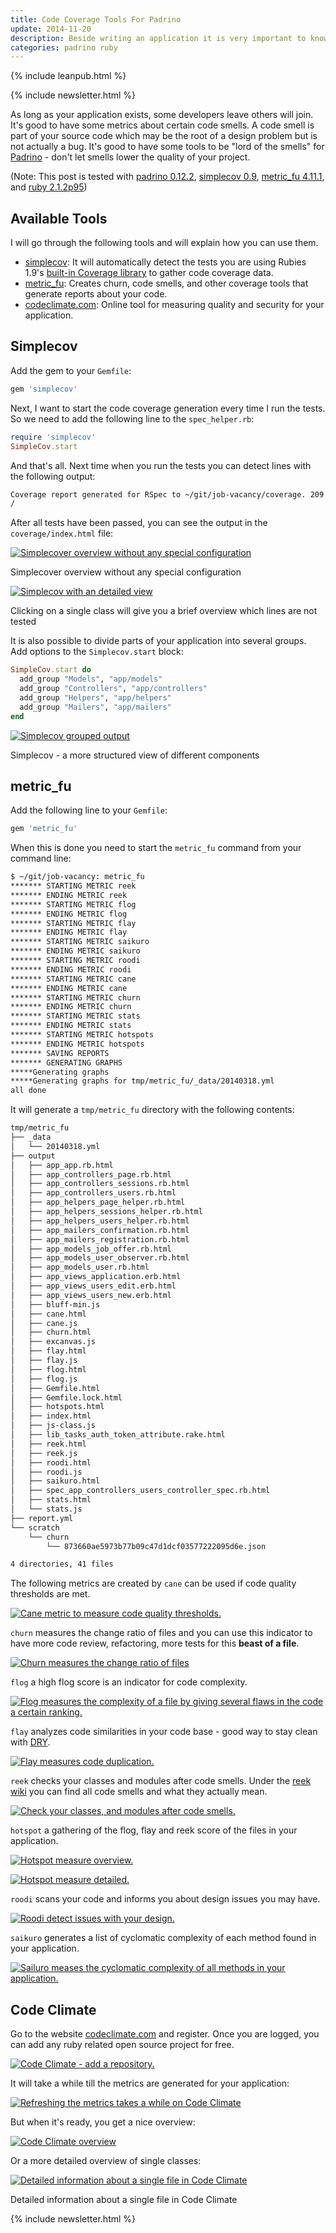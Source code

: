```yaml
---
title: Code Coverage Tools For Padrino
update: 2014-11-20
description: Beside writing an application it is very important to know how you can deploy it
categories: padrino ruby
---
```


{% include leanpub.html %}

{% include newsletter.html %}


As long as your application exists, some developers leave others will join. It's good to have some metrics about certain code smells. A code smell is part of your source code which may be the root of a design problem but is not actually a bug. It's good to have some tools to be "lord of the smells" for [Padrino](http://www.padrinorb.com/) - don't let smells lower the quality of your project.


(Note: This post is tested with [padrino 0.12.2](http://www.padrinorb.com/blog/padrino-0-12-0-activesupport-4-rewritten-reloader-smarter-rendering-and-loads-more), [simplecov 0.9](https://github.com/colszowka/simplecov), [metric_fu 4.11.1](https://github.com/metricfu/metric_fu/), and [ruby 2.1.2p95](https://www.ruby-lang.org/en/news/2013/09/23/ruby-2-1-0-preview1-is-released/))


## Available Tools

I will go through the following tools and will explain how you can use them.

- [simplecov](https://github.com/colszowka/simplecov): It will automatically detect the tests you are using Rubies 1.9's [built-in Coverage library](http://www.ruby-doc.org/stdlib-1.9.3/libdoc/coverage/rdoc/Coverage.html) to gather code coverage data.
- [metric_fu](https://github.com/metricfu/metric_fu/): Creates churn, code smells, and other coverage tools that generate reports about your code.
- [codeclimate.com](https://codeclimate.com/): Online tool for measuring quality and security for your application.


## Simplecov

Add the gem to your `Gemfile`:


```ruby
gem 'simplecov'
```


Next, I want to start the code coverage generation every time I run the tests. So we need to add the following line to the `spec_helper.rb`:


```ruby
require 'simplecov'
SimpleCov.start
```


And that's all. Next time when you run the tests you can detect lines with the following output:


```bash
Coverage report generated for RSpec to ~/git/job-vacancy/coverage. 209 / 252 LOC (82.94%) covered.
/
```


After all tests have been passed, you can see the output in the `coverage/index.html` file:


<a href="http://farm4.staticflickr.com/3754/13240488444_f4a2a02afc_o.png" title="Simplecover overview without any special configuration" class="fancybox"><img src="http://farm4.staticflickr.com/3754/13240488444_f9a39d216a_c.jpg" class="big center" alt="Simplecover overview without any special configuration"/></a>
<div class="caption">Simplecover overview without any special configuration</div>


<a href="http://farm8.staticflickr.com/7341/13240163115_7acfa5bab0_o.png" title="Simplecov with an detailed view" class="fancybox"><img src="http://farm8.staticflickr.com/7341/13240163115_6abdb36689_c.jpg" class="big center" alt="Simplecov with an detailed view"/></a>
<div class="caption">Clicking on a single class will give you a brief overview which lines are not tested</div>


It is also possible to divide parts of your application into several groups. Add options to the `Simplecov.start` block:


```ruby
SimpleCov.start do
  add_group "Models", "app/models"
  add_group "Controllers", "app/controllers"
  add_group "Helpers", "app/helpers"
  add_group "Mailers", "app/mailers"
end
```


<a href="http://farm8.staticflickr.com/7302/13240489074_f8fce593fb_o.png" title="Simplecov grouped output" class="fancybox"><img src="http://farm8.staticflickr.com/7302/13240489074_d38bff94b8_c.jpg" class="big center" alt="Simplecov grouped output"/></a>
<div class="caption"> Simplecov - a more structured view of different components</div>


## metric_fu

Add the following line to your `Gemfile`:


```ruby
gem 'metric_fu'
```


When this is done you need to start the `metric_fu` command from your command line:


```bash
$ ~/git/job-vacancy: metric_fu
******* STARTING METRIC reek
******* ENDING METRIC reek
******* STARTING METRIC flog
******* ENDING METRIC flog
******* STARTING METRIC flay
******* ENDING METRIC flay
******* STARTING METRIC saikuro
******* ENDING METRIC saikuro
******* STARTING METRIC roodi
******* ENDING METRIC roodi
******* STARTING METRIC cane
******* ENDING METRIC cane
******* STARTING METRIC churn
******* ENDING METRIC churn
******* STARTING METRIC stats
******* ENDING METRIC stats
******* STARTING METRIC hotspots
******* ENDING METRIC hotspots
******* SAVING REPORTS
******* GENERATING GRAPHS
*****Generating graphs
*****Generating graphs for tmp/metric_fu/_data/20140318.yml
all done
```


It will generate a `tmp/metric_fu` directory with the following contents:


```bash
tmp/metric_fu
├── _data
│   └── 20140318.yml
├── output
│   ├── app_app.rb.html
│   ├── app_controllers_page.rb.html
│   ├── app_controllers_sessions.rb.html
│   ├── app_controllers_users.rb.html
│   ├── app_helpers_page_helper.rb.html
│   ├── app_helpers_sessions_helper.rb.html
│   ├── app_helpers_users_helper.rb.html
│   ├── app_mailers_confirmation.rb.html
│   ├── app_mailers_registration.rb.html
│   ├── app_models_job_offer.rb.html
│   ├── app_models_user_observer.rb.html
│   ├── app_models_user.rb.html
│   ├── app_views_application.erb.html
│   ├── app_views_users_edit.erb.html
│   ├── app_views_users_new.erb.html
│   ├── bluff-min.js
│   ├── cane.html
│   ├── cane.js
│   ├── churn.html
│   ├── excanvas.js
│   ├── flay.html
│   ├── flay.js
│   ├── flog.html
│   ├── flog.js
│   ├── Gemfile.html
│   ├── Gemfile.lock.html
│   ├── hotspots.html
│   ├── index.html
│   ├── js-class.js
│   ├── lib_tasks_auth_token_attribute.rake.html
│   ├── reek.html
│   ├── reek.js
│   ├── roodi.html
│   ├── roodi.js
│   ├── saikuro.html
│   ├── spec_app_controllers_users_controller_spec.rb.html
│   ├── stats.html
│   └── stats.js
├── report.yml
└── scratch
    └── churn
        └── 873660ae5973b77b09c47d1dcf03577222095d6e.json

4 directories, 41 files
```


The following metrics are created by `cane` can be used if code quality thresholds are met.


<a href="http://farm3.staticflickr.com/2828/13240306993_93fe770af0_o.png" title="Cane metric to measure code quality thresholds." class="fancybox"><img src="http://farm3.staticflickr.com/2828/13240306993_eb90332075_c.jpg" class="big center" alt="Cane metric to measure code quality thresholds."/></a>


`churn` measures the change ratio of files and you can use this indicator to have more code review, refactoring, more tests for this **beast of a file**.


<a href="http://farm3.staticflickr.com/2857/13240489654_ed48447f93_o.png" title="Churn measures the change ratio of files" class="fancybox"><img src="http://farm3.staticflickr.com/2857/13240489654_8ffbb16bae_c.jpg" class="big center" alt="Churn measures the change ratio of files"/></a>


`flog` a high flog score is an indicator for code complexity.


<a href="http://farm8.staticflickr.com/7036/13240164005_baca449841_o.png" title="Flog measures the complexity of a file by giving several flaws in the code a certain ranking." class="fancybox"><img src="http://farm8.staticflickr.com/7036/13240164005_35459cc33c_z.jpg" class="big center" alt="Flog measures the complexity of a file by giving several flaws in the code a certain ranking."/></a>


`flay` analyzes code similarities in your code base - good way to stay clean with [DRY](http://en.wikipedia.org/wiki/Don%27t_repeat_yourself).


<a href="http://farm4.staticflickr.com/3715/13240307803_6f636cbb78_o.png" title="Flay measures code duplication." class="fancybox"><img src="http://farm4.staticflickr.com/3715/13240307803_7f55db88f8_c.jpg" class="big center" alt="Flay measures code duplication."/></a>


`reek` checks your classes and modules after code smells. Under the [reek wiki](https://github.com/troessner/reek/wiki/Code-Smells) you can find all code smells and what they actually mean.


<a href="http://farm8.staticflickr.com/7026/13240165265_9cf883ab3c_o.png" title="Check your classes, and modules after code smells." class="fancybox"><img src="http://farm8.staticflickr.com/7026/13240165265_dc06f44db4_c.jpg" class="big center" alt="Check your classes, and modules after code smells."/></a>


`hotspot` a gathering of the flog, flay and reek score of the files in your application.


<a href="http://farm8.staticflickr.com/7444/13240490574_534f559005_o.png" title="Hotspot measure overview." class="fancybox"><img src="http://farm8.staticflickr.com/7444/13240490574_536339c8df_c.jpg" class="big center" alt="Hotspot measure overview."/></a>


<a href="http://farm8.staticflickr.com/7430/13240491094_2dce09ded0_o.png" title="Hotspot measure detailed." class="fancybox"><img src="http://farm8.staticflickr.com/7430/13240491094_1dcb0e3188_c.jpg" class="big center" alt="Hotspot measure detailed."/></a>


`roodi` scans your code and informs you about design issues you may have.


<a href="http://farm8.staticflickr.com/7202/13240309053_b1e0daae4f_o.png" title="Roodi detect issues with your design." class="fancybox"><img src="http://farm8.staticflickr.com/7202/13240309053_1686a6705d_c.jpg" class="big center" alt="Roodi detect issues with your design."/></a>


`saikuro` generates a list of cyclomatic complexity of each method found in your application.


<a href="http://farm3.staticflickr.com/2869/13240165955_a94efe5ab2_o.png" title="Sailuro meases the cyclomatic complexity of all methods in your application." class="fancybox"><img src="http://farm3.staticflickr.com/2869/13240165955_8113b4c859_z.jpg" class="big center" alt="Sailuro meases the cyclomatic complexity of all methods in your application."/></a>


## Code Climate

Go to the website [codeclimate.com](https://codeclimate.com) and register. Once you are logged, you can add any ruby related open source project for free.


<a href="http://farm4.staticflickr.com/3699/13245245445_fd8fbd0efb_o.png" title="Code Climate - add a repository." class="fancybox"><img src="http://farm4.staticflickr.com/3699/13245245445_50c46c74d2_z.jpg" class="big center" alt="Code Climate - add a repository."/></a>


It will take a while till the metrics are generated for your application:


<a href="" title="Refreshing the metrics takes a while on Code Climate" class="fancybox"><img src="http://farm4.staticflickr.com/3682/13245246155_8679cb3c79_c.jpg" class="big center" alt="Refreshing the metrics takes a while on Code Climate"/></a>


But when it's ready, you get a nice overview:


<a href="http://farm4.staticflickr.com/3682/13245246155_8b39d98dc1_o.png" title="Code Climate overview" class="fancybox"><img src="http://farm4.staticflickr.com/3682/13245246155_8679cb3c79_c.jpg" class="big center" alt="Code Climate overview"/></a>


Or a more detailed overview of single classes:


<a href="https://farm3.staticflickr.com/2900/14748209173_3bae7b4524_o.png" title="Detailed information about a single file in Code Climate" class="fancybox"><img src="https://farm3.staticflickr.com/2900/14748209173_2d561a0e99_c.jpg" class="big center" alt="Detailed information about a single file in Code Climate"/></a>
<div class="caption">Detailed information about a single file in Code Climate</div>

{% include newsletter.html %}

